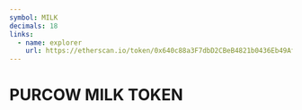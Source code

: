 ```yaml
---
symbol: MILK
decimals: 18
links:
  - name: explorer
    url: https://etherscan.io/token/0x640c88a3F7dbD2CBeB4821b0436Eb49Af86A2aAd
---
```


# PURCOW MILK TOKEN
